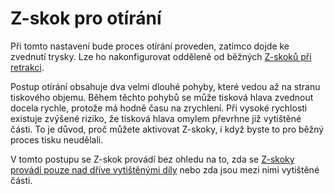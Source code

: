 Z-skok pro otírání
====
Při tomto nastavení bude proces otírání proveden, zatímco dojde ke zvednutí trysky. Lze ho nakonfigurovat odděleně od běžných [Z-skoků při retrakci](../travel/retraction_hop_enabled.md).

Postup otírání obsahuje dva velmi dlouhé pohyby, které vedou až na stranu tiskového objemu. Během těchto pohybů se může tisková hlava zvednout docela rychle, protože má hodně času na zrychlení. Při vysoké rychlosti existuje zvýšené riziko, že tisková hlava omylem převrhne již vytištěné části. To je důvod, proč můžete aktivovat Z-skoky, i když byste to pro běžný proces tisku neudělali.

V tomto postupu se Z-skok provádí bez ohledu na to, zda se [Z-skoky provádí pouze nad dříve vytištěnými díly](../travel/retraction_hop_only_when_collides.md) nebo zda jsou mezi nimi vytištěné části.
